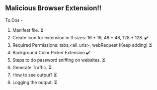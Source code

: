 Malicious Browser Extension!!
------------------------------
To Dos - 
1. Manifest file. :hourglass_flowing_sand:
2. Create Icon for extension in 3 sizes: 16 * 16, 48 * 48, 128 * 128.  :heavy_check_mark:
3. Required Permissions: tabs,<all_urls>, webRequest (Keep adding)  :hourglass_flowing_sand:
4. Background Color Picker Extension :heavy_check_mark: 
5. Steps to do password sniffing on websites.  :hourglass_flowing_sand:
6. Generate Traffic. :hourglass_flowing_sand:
7. How to see output? :hourglass_flowing_sand:
8. Logging the output.  :hourglass_flowing_sand:
